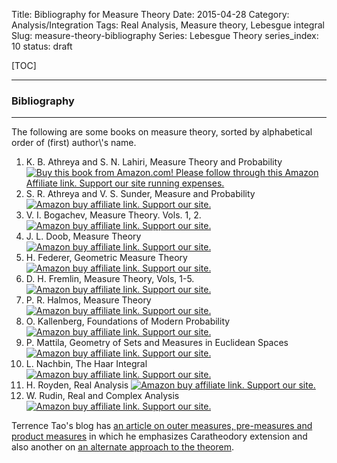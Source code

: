 Title: Bibliography for Measure Theory 
Date: 2015-04-28
Category: Analysis/Integration
Tags: Real Analysis, Measure theory, Lebesgue integral
Slug: measure-theory-bibliography
Series: Lebesgue Theory
series_index: 10
status: draft

[TOC]



-----------------------------
### Bibliography
-----------------------------

The following are some books on measure theory, sorted by alphabetical order of (first) author\\'s name.

1.  K. B. Athreya and S. N. Lahiri, Measure Theory and Probability [![Buy this book from Amazon.com! Please follow through this Amazon Affiliate link. Support our site running expenses.]({filename}/images/amazon_24_black.png)](http://goo.gl/36NR9m)
1.  S. R. Athreya and V. S. Sunder, Measure and Probability [![Amazon buy affiliate link. Support our site.]({filename}/images/amazon_24_black.png)](http://goo.gl/Nd2UYW)
1.  V. I. Bogachev, Measure Theory. Vols. 1, 2. [![Amazon buy affiliate link. Support our site.]({filename}/images/amazon_24_black.png)](http://goo.gl/f95onH)
1.  J. L. Doob, Measure Theory [![Amazon buy affiliate link. Support our site.]({filename}/images/amazon_24_black.png)](http://goo.gl/6QohkW)
1.  H. Federer, Geometric Measure Theory [![Amazon buy affiliate link. Support our site.]({filename}/images/amazon_24_black.png)](http://goo.gl/mgwT4p)
1.  D. H. Fremlin, Measure Theory, Vols, 1-5. [![Amazon buy affiliate link. Support our site.]({filename}/images/amazon_24_black.png)](http://goo.gl/167Qlr)
1.  P. R. Halmos, Measure Theory [![Amazon buy affiliate link. Support our site.]({filename}/images/amazon_24_black.png)](http://goo.gl/FEr1Bs)
1.  O. Kallenberg, Foundations of Modern Probability [![Amazon buy affiliate link. Support our site.]({filename}/images/amazon_24_black.png)](http://goo.gl/pD1hGw)
1.  P. Mattila, Geometry of Sets and Measures in Euclidean Spaces[![Amazon buy affiliate link. Support our site.]({filename}/images/amazon_24_black.png)](http://goo.gl/YdcRCu)
1.  L. Nachbin, The Haar Integral [![Amazon buy affiliate link. Support our site.]({filename}/images/amazon_24_black.png)](http://goo.gl/wupLDI)
1.  H. Royden, Real Analysis [![Amazon buy affiliate link. Support our site.]({filename}/images/amazon_24_black.png)](http://goo.gl/YTsbh9)
1.  W. Rudin, Real and Complex Analysis [![Amazon buy affiliate link. Support our site.]({filename}/images/amazon_24_black.png)](http://goo.gl/evzzpD)

Terrence Tao's blog has [an article on outer measures, pre-measures and product measures](https://terrytao.wordpress.com/2010/10/30/245a-notes-6-outer-measures-pre-measures-and-product-measures/) in which he emphasizes Caratheodory extension and also another on [an alternate approach to the theorem](https://terrytao.wordpress.com/2009/01/03/254a-notes-0a-an-alternate-approach-to-the-caratheodory-extension-theorem/).

